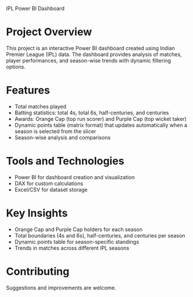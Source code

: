 IPL Power BI Dashboard

# Project Overview
This project is an interactive Power BI dashboard created using Indian Premier League (IPL) data.
The dashboard provides analysis of matches, player performances, and season-wise trends with dynamic filtering options.

# Features
- Total matches played
- Batting statistics: total 4s, total 6s, half-centuries, and centuries
- Awards: Orange Cap (top run scorer) and Purple Cap (top wicket taker)
- Dynamic points table (matrix format) that updates automatically when a season is selected from the slicer
- Season-wise analysis and comparisons

# Tools and Technologies
- Power BI for dashboard creation and visualization
- DAX for custom calculations
- Excel/CSV for dataset storage

# Key Insights
- Orange Cap and Purple Cap holders for each season
- Total boundaries (4s and 6s), half-centuries, and centuries per season
- Dynamic points table for season-specific standings
- Trends in matches across different IPL seasons

# Contributing
Suggestions and improvements are welcome.

